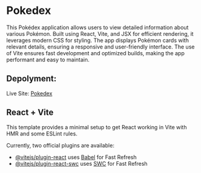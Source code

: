 # Pokedex

This Pokédex application allows users to view detailed information about various Pokémon. Built using React, Vite, and JSX for efficient rendering, it leverages modern CSS for styling. The app displays Pokémon cards with relevant details, ensuring a responsive and user-friendly interface. The use of Vite ensures fast development and optimized builds, making the app performant and easy to maintain.

## Depolyment: 

Live Site: <a href="https://pokedex-lovat-alpha.vercel.app" target="_blank">Pokedex</a>

## React + Vite

This template provides a minimal setup to get React working in Vite with HMR and some ESLint rules.

Currently, two official plugins are available:

- [@vitejs/plugin-react](https://github.com/vitejs/vite-plugin-react/blob/main/packages/plugin-react/README.md) uses [Babel](https://babeljs.io/) for Fast Refresh
- [@vitejs/plugin-react-swc](https://github.com/vitejs/vite-plugin-react-swc) uses [SWC](https://swc.rs/) for Fast Refresh

